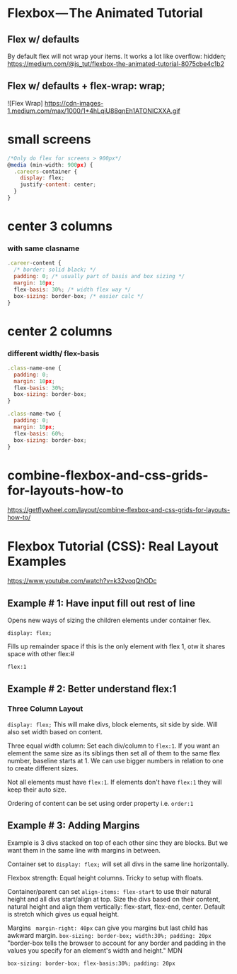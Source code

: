 # Flexbox — The Animated Tutorial
## Flex w/ defaults 
By default flex will not wrap your items. It works a lot like overflow: hidden;
https://medium.com/@js_tut/flexbox-the-animated-tutorial-8075cbe4c1b2

## Flex w/ defaults + flex-wrap: wrap;
![Flex Wrap] https://cdn-images-1.medium.com/max/1000/1*4hLqiU88qnEh1ATONlCXXA.gif

# small screens
```js
/*Only do flex for screens > 900px*/
@media (min-width: 900px) {
  .careers-container {
    display: flex;
    justify-content: center;
  }
}

```
# center 3 columns 
### with same clasname
```js
.career-content {
  /* border: solid black; */
  padding: 0; /* usually part of basis and box sizing */
  margin: 10px;
  flex-basis: 30%; /* width flex way */
  box-sizing: border-box; /* easier calc */
}
```

# center 2 columns
### different width/ flex-basis

```js
.class-name-one {
  padding: 0; 
  margin: 10px;
  flex-basis: 30%; 
  box-sizing: border-box;
}

.class-name-two {
  padding: 0; 
  margin: 10px;
  flex-basis: 60%; 
  box-sizing: border-box;
}
```


# combine-flexbox-and-css-grids-for-layouts-how-to
https://getflywheel.com/layout/combine-flexbox-and-css-grids-for-layouts-how-to/

# Flexbox Tutorial (CSS): Real Layout Examples
https://www.youtube.com/watch?v=k32voqQhODc

##  Example # 1: Have input fill out rest of line

Opens new ways of sizing the children elements under container flex.

```display: flex;```

Fills up remainder space if this is the only element with flex 1, otw it shares space with other flex:#

```flex:1```

##  Example # 2: Better understand flex:1
### Three Column Layout

```display: flex;``` This will make divs, block elements, sit side by side. Will also set width based on content.
 
 Three equal width column: Set each div/column to ```flex:1```. If you want an element the same size as its siblings then set all of them to the same flex number, baseline starts at 1. We can use bigger numbers in relation to one to create different sizes.
 
 Not all elements must have ```flex:1```. If elements don't have ```flex:1``` they will keep their auto size.

Ordering of content can be set using order property i.e. ```order:1```

##  Example # 3: Adding Margins
Example is 3 divs stacked on top of each other sinc they are blocks. But we want them in the same line with margins in between.

Container set to ```display: flex;``` will set all divs in the same line horizontally.

Flexbox strength: Equal height columns. Tricky to setup with floats.

Container/parent can set ``` align-items: flex-start ``` to use their natural height and all divs start/align at top. Size the divs based on their content, natural height and align them vertically: flex-start, flex-end, center. Default is stretch which gives us equal height.

Margins
``` margin-right: 40px``` can give you margins but last child has awkward margin.
```box-sizing: border-box; width:30%; padding: 20px``` "border-box tells the browser to account for any border and padding in the values you specify for an element's width and height." MDN

```box-sizing: border-box; flex-basis:30%; padding: 20px```
